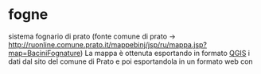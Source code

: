 # fogne
sistema fognario di prato (fonte comune di prato -> http://ruonline.comune.prato.it/mappebinj/jsp/ru/mappa.jsp?map=BaciniFognature)
La mappa è ottenuta esportando in formato [QGIS](https://www.qgis.org/it/site/) i dati dal sito del comune di Prato e poi esportandola in un formato web con 
